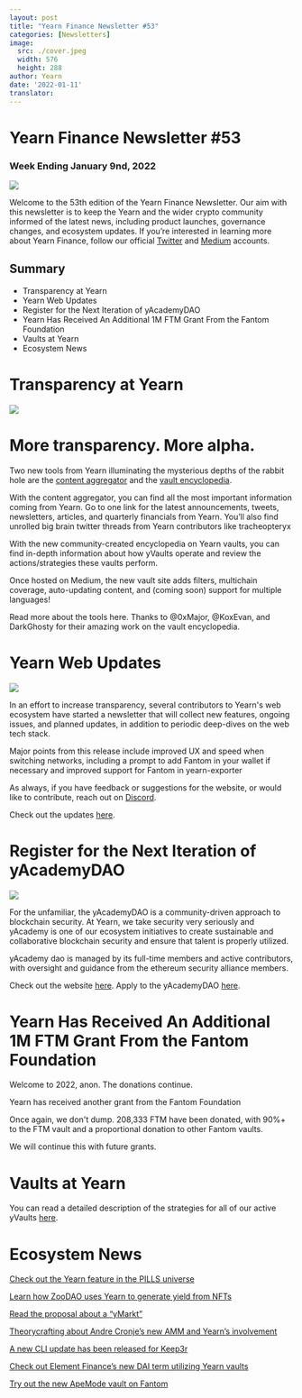 ```yaml
---
layout: post
title: "Yearn Finance Newsletter #53"
categories: [Newsletters]
image:
  src: ./cover.jpeg
  width: 576
  height: 288
author: Yearn
date: '2022-01-11'
translator:
---
```


# Yearn Finance Newsletter #53

### Week Ending January 9nd, 2022

![](./image1.jpg?w=1100&h=554)

Welcome to the 53th edition of the Yearn Finance Newsletter. Our aim with this newsletter is to keep the Yearn and the wider crypto community informed of the latest news, including product launches, governance changes, and ecosystem updates. If you’re interested in learning more about Yearn Finance, follow our official [Twitter](https://twitter.com/iearnfinance) and [Medium](https://medium.com/iearn) accounts.

## Summary

- Transparency at Yearn
- Yearn Web Updates
- Register for the Next Iteration of yAcademyDAO
- Yearn Has Received An Additional 1M FTM Grant From the Fantom Foundation
- Vaults at Yearn
- Ecosystem News

# Transparency at Yearn

![](./image2.jpg?w=550&h=366)

# More transparency. More alpha.

Two new tools from Yearn illuminating the mysterious depths of the rabbit hole are the [content aggregator](https://blog.yearn.finance/) and the [vault encyclopedia](https://vaults.yearn.finance/).

With the content aggregator, you can find all the most important information coming from Yearn. Go to one link for the latest announcements, tweets, newsletters, articles, and quarterly financials from Yearn. You’ll also find unrolled big brain twitter threads from Yearn contributors like tracheopteryx

With the new community-created encyclopedia on Yearn vaults, you can find in-depth information about how yVaults operate and review the actions/strategies these vaults perform.

Once hosted on Medium, the new vault site adds filters, multichain coverage, auto-updating content, and (coming soon) support for multiple languages!

Read more about the tools here. Thanks to @0xMajor, @KoxEvan, and DarkGhosty for their amazing work on the vault encyclopedia.

# Yearn Web Updates

![](./image3.jpg?w=550&h=449)

In an effort to increase transparency, several contributors to Yearn's web ecosystem have started a newsletter that will collect new features, ongoing issues, and planned updates, in addition to periodic deep-dives on the web tech stack.

Major points from this release include improved UX and speed when switching networks, including a prompt to add Fantom in your wallet if necessary and improved support for Fantom in yearn-exporter

As always, if you have feedback or suggestions for the website, or would like to contribute, reach out on [Discord](https://discord.com/invite/yearn).

Check out the updates [here](https://yearnweb.substack.com/p/update-jan-5-2022?showWelcome=true).

# Register for the Next Iteration of yAcademyDAO

![](./image4.jpg?w=476&h=487)

For the unfamiliar, the yAcademyDAO is a community-driven approach to blockchain security. At Yearn, we take security very seriously and yAcademy is one of our ecosystem initiatives to create sustainable and collaborative blockchain security and ensure that talent is properly utilized.

yAcademy dao is managed by its full-time members and active contributors, with oversight and guidance from the ethereum security alliance members.

Check out the website [here](https://yacademy.github.io/). Apply to the yAcademyDAO [here](https://docs.google.com/forms/d/e/1FAIpQLSfc5VUYOyG_cRpiRkymJOVoHluFOuiYMRONX-R7xRuvWM25Xg/viewform).

# Yearn Has Received An Additional 1M FTM Grant From the Fantom Foundation

Welcome to 2022, anon. The donations continue.

Yearn has received another grant from the Fantom Foundation

Once again, we don't dump. 208,333 FTM have been donated, with 90%+ to the FTM vault and a proportional donation to other Fantom vaults.

We will continue this with future grants.

# Vaults at Yearn

You can read a detailed description of the strategies for all of our active yVaults [here](https://medium.com/yearn-state-of-the-vaults/the-vaults-at-yearn-9237905ffed3).

# Ecosystem News

[Check out the Yearn feature in the PILLS universe](https://twitter.com/pillsuniverse/status/1478321675510763520)

[Learn how ZooDAO uses Yearn to generate yield from NFTs](https://twitter.com/ZooDAO/status/1480244287526916105)

[Read the proposal about a “yMarkt”](https://gov.yearn.finance/t/proposal-ymarkt-the-best-buybacks-can-get/12166)

[Theorycrafting about Andre Cronje’s new AMM and Yearn’s involvement](https://gov.yearn.finance/t/yfi-solid-theorycrafting/12181)

[A new CLI update has been released for Keep3r](https://twitter.com/DeFi_Wonderland/status/1478061081956343812)

[Check out Element Finance’s new DAI term utilizing Yearn vaults](https://twitter.com/element_fi/status/1478819507829293058)

[Try out the new ApeMode vault on Fantom](https://twitter.com/poolpitako/status/1479271890933923843)
